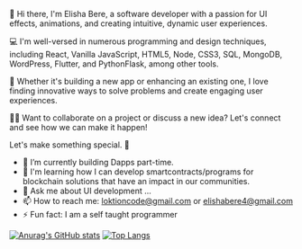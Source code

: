 👋 Hi there, I'm Elisha Bere, a software developer with a passion for UI effects, animations, and creating intuitive, dynamic user experiences.

💻 I'm well-versed in numerous programming and design techniques, including React, Vanilla JavaScript, HTML5, Node, CSS3, SQL, MongoDB, WordPress, Flutter, and PythonFlask, among other tools.

🚀 Whether it's building a new app or enhancing an existing one, I love finding innovative ways to solve problems and create engaging user experiences.

👨‍💻 Want to collaborate on a project or discuss a new idea? Let's connect and see how we can make it happen!


Let's make something special. 👋

- 🌱 I’m currently building Dapps part-time.
- 👯 I'm learning how I can develop smartcontracts/programs for blockchain solutions that have an impact in our communities.
- 💬 Ask me about UI development ...
- 📫 How to reach me: loktioncode@gmail.com or elishabere4@gmail.com
- ⚡ Fun fact: I am a self taught programmer

[![Anurag's GitHub stats](https://github-readme-stats.vercel.app/api?username=loktioncode)](https://github.com/anuraghazra/github-readme-stats)
[![Top Langs](https://github-readme-stats.vercel.app/api/top-langs/?username=loktioncode&langs_count=8&layout=compact)](https://github.com/anuraghazra/github-readme-stats)
